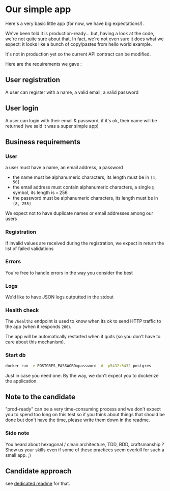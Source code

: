 # Our simple app

Here's a very basic little app (for now, we have big expectations!).

We've been told it is production-ready... but, having a look at the code, we're not quite sure about that.
In fact, we're not even sure it does what we expect: it looks like a bunch of copy/pastes from hello world example.

It's not in production yet so the current API contract can be modified.

Here are the requirements we gave :

## User registration

A user can register with a name, a valid email, a valid password

## User login

A user can login with their email & password, if it's ok, their name will be returned (we said it was a super simple app)

## Business requirements

### User

a user must have a name, an email address, a password

- the name must be alphanumeric characters, its length must be in `[4, 50]`
- the email address must contain alphanumeric characters, a single `@` symbol, its length is `<` 256
- the password must be alphanumeric characters, its length must be in `[8, 255]`

We expect not to have duplicate names or email addresses among our users

### Registration

If invalid values are received during the registration, we expect in return the list of failed validations

### Errors

You're free to handle errors in the way you consider the best

### Logs

We'd like to have JSON logs outputted in the stdout

### Health check

The `/healthz` endpoint is used to know when its ok to send HTTP traffic to the app (when it responds `200`).

The app will be automatically restarted when it quits (so you don't have to care about this mechanism).

### Start db

```bash
docker run -e POSTGRES_PASSWORD=password -d -p5432:5432 postgres
```

Just in case you need one. By the way, we don't expect you to dockerize the application.

## Note to the candidate

"prod-ready" can be a very time-consuming process and we don't expect you to spend too long on this test so
if you think about things that should be done but don't have the time, please write them down in the readme.

### Side note

You heard about hexagonal / clean architecture, TDD, BDD, craftsmanship ?
Show us your skills even if some of these practices seem overkill for such a small app. ;)

## Candidate approach

see [dedicated readme](doc/candidate_approach.md) for that.
